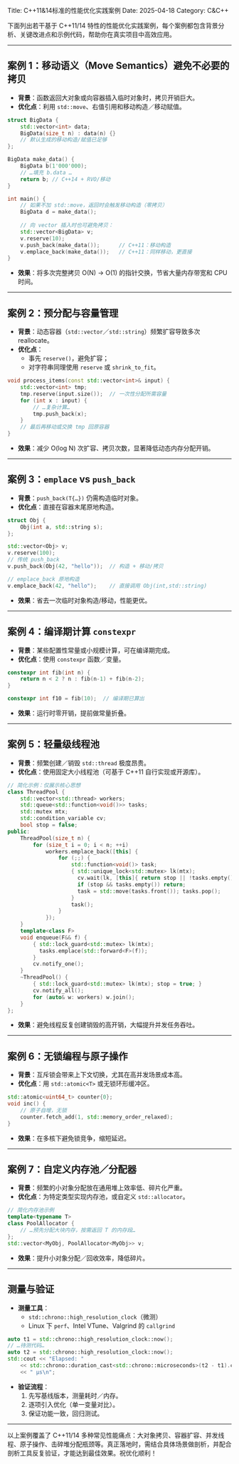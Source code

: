 Title: C++11&14标准的性能优化实践案例
Date: 2025-04-18
Category: C&C++

下面列出若干基于 C++11/14 特性的性能优化实践案例，每个案例都包含背景分析、关键改进点和示例代码，帮助你在真实项目中高效应用。

---

## 案例 1：移动语义（Move Semantics）避免不必要的拷贝

- **背景**：函数返回大对象或向容器插入临时对象时，拷贝开销巨大。
- **优化点**：利用 `std::move`、右值引用和移动构造／移动赋值。

```cpp
struct BigData {
    std::vector<int> data;
    BigData(size_t n) : data(n) {}
    // 默认生成的移动构造/赋值已足够
};

BigData make_data() {
    BigData b(1'000'000);
    // …填充 b.data …
    return b; // C++14 + RVO/移动
}

int main() {
    // 如果不加 std::move，返回时会触发移动构造（零拷贝）
    BigData d = make_data();
    
    // 向 vector 插入时也可避免拷贝：
    std::vector<BigData> v;
    v.reserve(10);
    v.push_back(make_data());      // C++11：移动构造
    v.emplace_back(make_data());   // C++11：同样移动，更直接
}
```

- **效果**：将多次完整拷贝 O(N) → O(1) 的指针交换，节省大量内存带宽和 CPU 时间。

---

## 案例 2：预分配与容量管理

- **背景**：动态容器（`std::vector`／`std::string`）频繁扩容导致多次 reallocate。
- **优化点**：
  - 事先 `reserve()`，避免扩容；
  - 对字符串同理使用 `reserve` 或 `shrink_to_fit`。

```cpp
void process_items(const std::vector<int>& input) {
    std::vector<int> tmp;
    tmp.reserve(input.size());  // 一次性分配所需容量
    for (int x : input) {
        // …复杂计算…
        tmp.push_back(x);
    }
    // 最后再移动或交换 tmp 回原容器
}
```

- **效果**：减少  O(log N) 次扩容、拷贝次数，显著降低动态内存分配开销。

---

## 案例 3：`emplace` vs `push_back`

- **背景**：`push_back(T{…})` 仍需构造临时对象。
- **优化点**：直接在容器末尾原地构造。

```cpp
struct Obj {
    Obj(int a, std::string s);
};

std::vector<Obj> v;
v.reserve(100);
// 传统 push_back
v.push_back(Obj(42, "hello"));  // 构造 + 移动/拷贝

// emplace_back 原地构造
v.emplace_back(42, "hello");    // 直接调用 Obj(int,std::string)
```

- **效果**：省去一次临时对象构造/移动，性能更优。

---

## 案例 4：编译期计算 `constexpr`

- **背景**：某些配置性常量或小规模计算，可在编译期完成。
- **优化点**：使用 `constexpr` 函数／变量。

```cpp
constexpr int fib(int n) {
    return n < 2 ? n : fib(n-1) + fib(n-2);
}

constexpr int f10 = fib(10);  // 编译期已算出
```

- **效果**：运行时零开销，提前做常量折叠。

---

## 案例 5：轻量级线程池

- **背景**：频繁创建／销毁 `std::thread` 极度昂贵。
- **优化点**：使用固定大小线程池（可基于 C++11 自行实现或开源库）。

```cpp
// 简化示例：仅展示核心思想
class ThreadPool {
    std::vector<std::thread> workers;
    std::queue<std::function<void()>> tasks;
    std::mutex mtx;
    std::condition_variable cv;
    bool stop = false;
public:
    ThreadPool(size_t n) {
        for (size_t i = 0; i < n; ++i)
            workers.emplace_back([this] {
                for (;;) {
                    std::function<void()> task;
                    { std::unique_lock<std::mutex> lk(mtx);
                      cv.wait(lk, [this]{ return stop || !tasks.empty(); });
                      if (stop && tasks.empty()) return;
                      task = std::move(tasks.front()); tasks.pop();
                    }
                    task();
                }
            });
    }
    template<class F>
    void enqueue(F&& f) {
        { std::lock_guard<std::mutex> lk(mtx);
          tasks.emplace(std::forward<F>(f));
        }
        cv.notify_one();
    }
    ~ThreadPool() {
        { std::lock_guard<std::mutex> lk(mtx); stop = true; }
        cv.notify_all();
        for (auto& w: workers) w.join();
    }
};
```

- **效果**：避免线程反复创建销毁的高开销，大幅提升并发任务吞吐。

---

## 案例 6：无锁编程与原子操作

- **背景**：互斥锁会带来上下文切换，尤其在高并发场景成本高。
- **优化点**：用 `std::atomic<T>` 或无锁环形缓冲区。

```cpp
std::atomic<uint64_t> counter{0};
void inc() {
    // 原子自增，无锁
    counter.fetch_add(1, std::memory_order_relaxed);
}
```

- **效果**：在多核下避免锁竞争，缩短延迟。

---

## 案例 7：自定义内存池／分配器

- **背景**：频繁的小对象分配放在通用堆上效率低、碎片化严重。
- **优化点**：为特定类型实现内存池，或自定义 `std::allocator`。

```cpp
// 简化内存池示例
template<typename T>
class PoolAllocator {
    // …预先分配大块内存，按需返回 T 的内存段…
};
std::vector<MyObj, PoolAllocator<MyObj>> v;
```

- **效果**：提升小对象分配／回收效率，降低碎片。

---

## 测量与验证

- **测量工具**：  
  - `std::chrono::high_resolution_clock`（微测）  
  - Linux 下 `perf`、Intel VTune、Valgrind 的 `callgrind`  

```cpp
auto t1 = std::chrono::high_resolution_clock::now();
// …待测代码…
auto t2 = std::chrono::high_resolution_clock::now();
std::cout << "Elapsed: "
    << std::chrono::duration_cast<std::chrono::microseconds>(t2 - t1).count()
    << " µs\n";
```

- **验证流程**：  
  1. 先写基线版本，测量耗时／内存。  
  2. 逐项引入优化（单一变量对比）。  
  3. 保证功能一致，回归测试。

---

以上案例覆盖了 C++11/14 多种常见性能痛点：大对象拷贝、容器扩容、并发线程、原子操作、击碎堆分配瓶颈等。真正落地时，需结合具体场景做剖析，并配合剖析工具反复验证，才能达到最佳效果。祝优化顺利！